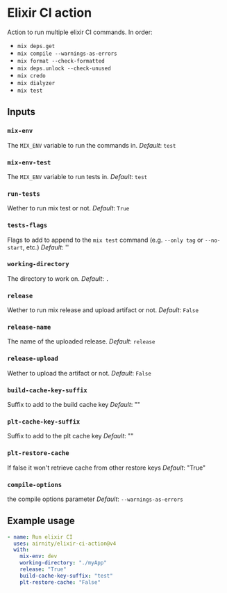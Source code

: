 # Elixir CI action

Action to run multiple elixir CI commands. In order:

- `mix deps.get`
- `mix compile --warnings-as-errors`
- `mix format --check-formatted`
- `mix deps.unlock --check-unused`
- `mix credo`
- `mix dialyzer`
- `mix test`

## Inputs

### `mix-env`

The `MIX_ENV` variable to run the commands in.
_Default_: `test`

### `mix-env-test`

The `MIX_ENV` variable to run tests in.
_Default_: `test`

### `run-tests`

Wether to run mix test or not.
_Default_: `True`

### `tests-flags`

Flags to add to append to the `mix test` command (e.g. `--only tag` or `--no-start`, etc.)
_Default_: ''

### `working-directory`

The directory to work on.
_Default_: `.`

### `release`

Wether to run mix release and upload artifact or not.
_Default_: `False`

### `release-name`

The name of the uploaded release.
_Default_: `release`

### `release-upload`

Wether to upload the artifact or not.
_Default_: `False`

### `build-cache-key-suffix`

Suffix to add to the build cache key
_Default_: ""

### `plt-cache-key-suffix`

Suffix to add to the plt cache key
_Default_: ""

### `plt-restore-cache`

If false it won't retrieve cache from other restore keys
_Default_: "True"

### `compile-options`

the compile options parameter
_Default_: `--warnings-as-errors`

## Example usage

```yaml
- name: Run elixir CI
  uses: airnity/elixir-ci-action@v4
  with:
    mix-env: dev
    working-directory: "./myApp"
    release: "True"
    build-cache-key-suffix: "test"
    plt-restore-cache: "False"
```
